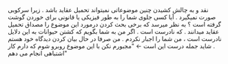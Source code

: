 نقد و به چالش کشیدن چنین موضوعاتی نمیتواند تحمیل عقاید باشد . زیرا سرکوبی صورت نمیگیرد .
آیا کسی جلوی شما را به طور فیزیکی یا قانونی برای خوردن گوشت گرفته است ؟ به نظر میرسد که برخی بحث کردن درمورد این موضوع را مصداق تحمیل عقاید میدانند . که نادرست است . اگر من به شما بگویم که کشتن حیوانات به این دلایل نادرست است ، من شما را اجبار نکردم . من صرفا در حال بیان کردن دیدگاه خود هستم .
شاید جمله درست این است ← "مجبورم نکن با این موضوع روبرو شوم که دارم کار اشتباهی انجام می دهم"
